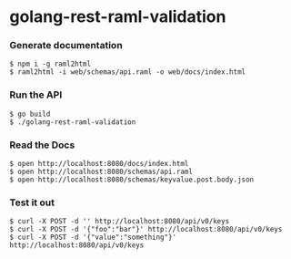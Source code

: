 # golang-rest-raml-validation


### Generate documentation
~~~
$ npm i -g raml2html
$ raml2html -i web/schemas/api.raml -o web/docs/index.html
~~~

### Run the API
~~~
$ go build
$ ./golang-rest-raml-validation
~~~

### Read the Docs
~~~
$ open http://localhost:8080/docs/index.html
$ open http://localhost:8080/schemas/api.raml
$ open http://localhost:8080/schemas/keyvalue.post.body.json
~~~

### Test it out
~~~
$ curl -X POST -d '' http://localhost:8080/api/v0/keys
$ curl -X POST -d '{"foo":"bar"}' http://localhost:8080/api/v0/keys
$ curl -X POST -d '{"value":"something"}' http://localhost:8080/api/v0/keys
~~~
